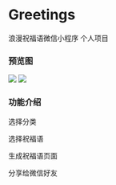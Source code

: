 # Greetings
浪漫祝福语微信小程序  个人项目

### 预览图

![](https://upload-images.jianshu.io/upload_images/3384890-ba2ac675762114e4.jpg?imageMogr2/auto-orient/strip%7CimageView2/2/w/300)
![](https://upload-images.jianshu.io/upload_images/3384890-2bc1f601756593a7.jpg?imageMogr2/auto-orient/strip%7CimageView2/2/w/300)



### 功能介绍

选择分类

选择祝福语 

生成祝福语页面

分享给微信好友


